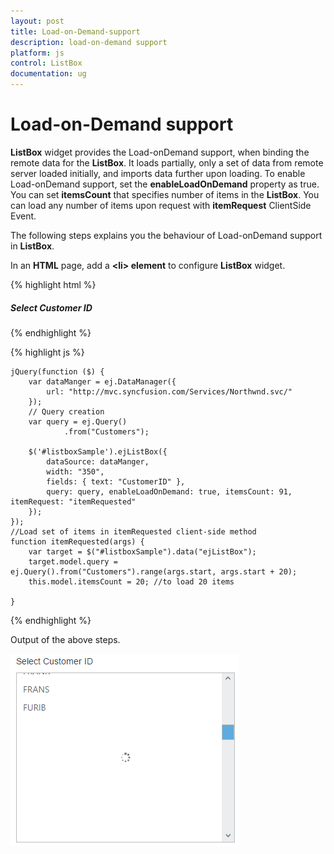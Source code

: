```yaml
---
layout: post
title: Load-on-Demand-support
description: load-on-demand support 
platform: js
control: ListBox
documentation: ug
---
```


# Load-on-Demand support 

**ListBox** widget provides the Load-onDemand support, when binding the remote data for the **ListBox**. It loads partially, only a set of data from remote server loaded initially, and imports data further upon loading. To enable Load-onDemand support, set the **enableLoadOnDemand** property as true. You can set **itemsCount** that specifies number of items in the **ListBox**. You can load any number of items upon request with **itemRequest** ClientSide Event.

The following steps explains you the behaviour of Load-onDemand support in **ListBox**.

In an **HTML** page, add a **&lt;li&gt; element** to configure **ListBox** widget.

{% highlight html %}

<div class="control">
    <h5 class="ctrllabel"> Select Customer ID</h5>
    <ul id="listboxSample"></ul>
</div>

{% endhighlight %}

{% highlight js %}

    jQuery(function ($) {
        var dataManger = ej.DataManager({
            url: "http://mvc.syncfusion.com/Services/Northwnd.svc/"
        });
        // Query creation
        var query = ej.Query()
                .from("Customers");
    
        $('#listboxSample').ejListBox({
            dataSource: dataManger,
            width: "350",
            fields: { text: "CustomerID" },
            query: query, enableLoadOnDemand: true, itemsCount: 91, itemRequest: "itemRequested"
        });
    });
    //Load set of items in itemRequested client-side method
    function itemRequested(args) {
        var target = $("#listboxSample").data("ejListBox");
        target.model.query = ej.Query().from("Customers").range(args.start, args.start + 20);
        this.model.itemsCount = 20; //to load 20 items
    
    }

{% endhighlight %}

Output of the above steps.

![](/js/ListBox/Load-on-Demand-support_images/Load-on-Demand-support_img1.png) 

